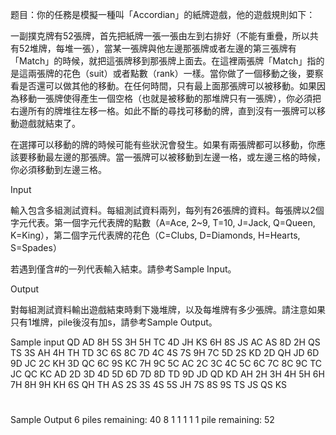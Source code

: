 题目：你的任務是模擬一種叫「Accordian」的紙牌遊戲，他的遊戲規則如下：

一副撲克牌有52張牌，首先把紙牌一張一張由左到右排好（不能有重疊，所以共有52堆牌，每堆一張），當某一張牌與他左邊那張牌或者左邊的第三張牌有「Match」的時候，就把這張牌移到那張牌上面去。在這裡兩張牌「Match」指的是這兩張牌的花色（suit）或者點數（rank）一樣。當你做了一個移動之後，要察看是否還可以做其他的移動。在任何時間，只有最上面那張牌可以被移動。如果因為移動一張牌使得產生一個空格（也就是被移動的那堆牌只有一張牌），你必須把右邊所有的牌堆往左移一格。如此不斷的尋找可移動的牌，直到沒有一張牌可以移動遊戲就結束了。

在選擇可以移動的牌的時候可能有些狀況會發生。如果有兩張牌都可以移動，你應該要移動最左邊的那張牌。當一張牌可以被移動到左邊一格，或左邊三格的時候，你必須移動到左邊三格。

Input

輸入包含多組測試資料。每組測試資料兩列，每列有26張牌的資料。每張牌以2個字元代表。第一個字元代表牌的點數（A=Ace, 2~9, T=10, J=Jack, Q=Queen, K=King），第二個字元代表牌的花色（C=Clubs, D=Diamonds, H=Hearts, S=Spades）

若遇到僅含#的一列代表輸入結束。請參考Sample Input。

Output

對每組測試資料輸出遊戲結束時剩下幾堆牌，以及每堆牌有多少張牌。請注意如果只有1堆牌，pile後沒有加s，請參考Sample Output。   

Sample input
QD AD 8H 5S 3H 5H TC 4D JH KS 6H 8S JS AC AS 8D 2H QS TS 3S AH 4H TH TD 3C 6S
8C 7D 4C 4S 7S 9H 7C 5D 2S KD 2D QH JD 6D 9D JC 2C KH 3D QC 6C 9S KC 7H 9C 5C
AC 2C 3C 4C 5C 6C 7C 8C 9C TC JC QC KC AD 2D 3D 4D 5D 6D 7D 8D TD 9D JD QD KD
AH 2H 3H 4H 5H 6H 7H 8H 9H KH 6S QH TH AS 2S 3S 4S 5S JH 7S 8S 9S TS JS QS KS
#

Sample Output
6 piles remaining: 40 8 1 1 1 1
1 pile remaining: 52    
